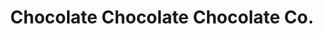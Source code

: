 ---
title: "Chocolate Chocolate Chocolate Co."
url: /kirkwood/chocolate-chocolate-chocolate-co/
shop: confectionery
---